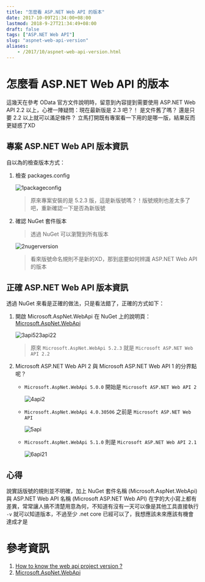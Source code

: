 ```yaml
---
title: "怎麼看 ASP.NET Web API 的版本"
date: 2017-10-09T21:34:00+08:00
lastmod: 2018-9-27T21:34:49+08:00
draft: false
tags: ["ASP.NET Web API"]
slug: "aspnet-web-api-version"
aliases:
    - /2017/10/aspnet-web-api-version.html
---
```

# 怎麼看 ASP.NET Web API 的版本
這幾天在參考 OData 官方文件說明時，留意到內容提到需要使用 ASP.NET Web API 2.2 以上，心裡一陣疑問：現在最新版是 2.3 吧？！ 是文件舊了嗎？ 還是只要 2.2 以上就可以滿足條件？ 立馬打開既有專案看一下用的是哪一版，結果反而更疑惑了XD

## 專案 ASP.NET Web API 版本資訊

自以為的檢查版本方式：

1.  檢查 packages.config

    ![1packageconfig](https://user-images.githubusercontent.com/3851540/31340602-4544e3b8-ad39-11e7-83cc-6a92fd691c0c.png)

    > 原來專案安裝的是 5.2.3 版，這是新版號嗎？！版號規則也差太多了吧，重新確認一下是否為新版號

2.  確認 NuGet 套件版本

    > 透過 NuGet 可以瀏覽到所有版本

    ![2nugerversion](https://user-images.githubusercontent.com/3851540/31340601-4543b542-ad39-11e7-9317-7dc5fee50bc4.png)

    > 看來版號命名規則不是新的XD，那到底要如何辨識 ASP.NET Web API 的版本

## 正確 ASP.NET Web API 版本資訊

透過 NuGet 來看是正確的做法，只是看法錯了，正確的方式如下：

1.  開啟 Microsoft.AspNet.WebApi 在 NuGet 上的說明頁：[Microsoft.AspNet.WebApi](https://www.nuget.org/packages/Microsoft.AspNet.WebApi/)

    ![3api523api22](https://user-images.githubusercontent.com/3851540/31340600-45437c6c-ad39-11e7-8d6f-059dd150f8a5.png)

    > 原來 `Microsoft.AspNet.WebApi 5.2.3` 就是 `Microsoft ASP.NET Web API 2.2`

2.  Microsoft ASP.NET Web API 2 與 Microsoft ASP.NET Web API 1 的分界點呢？

    *   `Microsoft.AspNet.WebApi 5.0.0` 開始是 `Microsoft ASP.NET Web API 2`

        ![4api2](https://user-images.githubusercontent.com/3851540/31340603-45453156-ad39-11e7-8bcf-18c14cdb77ca.png)

    *   `Microsoft.AspNet.WebApi 4.0.30506` 之前是 `Microsoft ASP.NET Web API`

        ![5api](https://user-images.githubusercontent.com/3851540/31340605-45455780-ad39-11e7-949c-41e639275357.png)

    *   `Microsoft.AspNet.WebApi 5.1.0` 則是 `Microsoft ASP.NET Web API 2.1`

        ![6api21](https://user-images.githubusercontent.com/3851540/31340604-45453fac-ad39-11e7-8789-5a66d9fbabac.png)

## 心得

說實話版號的規則並不明確，加上 NuGet 套件名稱 (Microsoft.AspNet.WebApi) 與 ASP.NET Web API 名稱 (Microsoft ASP.NET Web API) 在字的大小寫上都有差異，常常讓人搞不清楚用意為何，不知道有沒有一天可以像是其他工具直接執行 `-v` 就可以知道版本，不過至少 .net core 已經可以了，我想應該未來應該有機會達成才是

# 參考資訊

1.  [How to know the web api project version ?](https://forums.asp.net/t/2102345.aspx?How+to+know+the+web+api+project+version+)
2.  [Microsoft.AspNet.WebApi](https://www.nuget.org/packages/Microsoft.AspNet.WebApi/)
